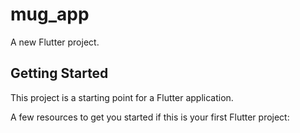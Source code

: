 # mug_app

A new Flutter project.

## Getting Started

This project is a starting point for a Flutter application.

A few resources to get you started if this is your first Flutter project:


